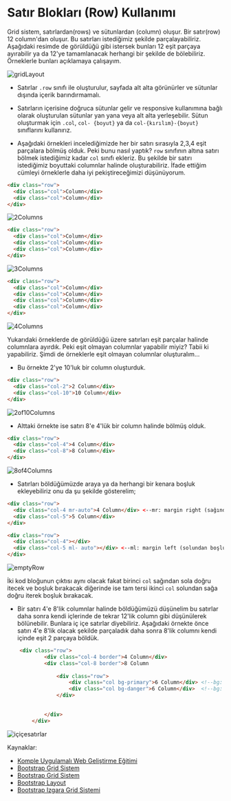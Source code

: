 # Satır Blokları (Row) Kullanımı

Grid sistem, satırlardan(rows) ve sütunlardan (column) oluşur. Bir satır(row) 12 column'dan oluşur. Bu satırları istediğimiz şekilde parçalayabiliriz. Aşağıdaki resimde de görüldüğü gibi istersek bunları 12 eşit parçaya ayırabilir ya da 12'ye tamamlanacak herhangi bir şekilde de bölebiliriz. Örneklerle bunları açıklamaya çalışayım.

 ![gridLayout](https://raw.githubusercontent.com/Kodluyoruz/taskforce/main/bootstrap/bootstrap-satir-bloklari-row-kullanimi/figures/Bootstrap-part-2.png)

- Satırlar `.row` sınıfı ile oluşturulur, sayfada alt alta görünürler ve sütunlar dışında içerik barındırmamalı.
- Satırların içerisine doğruca sütunlar gelir ve responsive kullanımına bağlı olarak oluşturulan sütunlar yan yana veya alt alta yerleşebilir. Sütun oluşturmak için `.col`, `col- {boyut}` ya da `col-{kırılım}-{boyut}` sınıflarını kullanırız. 

 - Aşağıdaki örnekleri incelediğimizde her bir satırı sırasıyla 2,3,4 eşit parçalara bölmüş olduk. Peki bunu nasıl yaptık?  `row`  sınıfının altına satırı bölmek istediğimiz kadar `col` sınıfı ekleriz. Bu şekilde bir satırı istediğimiz boyuttaki columnlar halinde oluşturabiliriz. İfade ettiğim cümleyi örneklerle daha iyi pekiştireceğimizi düşünüyorum.

```html
<div class="row">
  <div class="col">Column</div>
  <div class="col">Column</div>
</div>
```

 ![2Columns](https://raw.githubusercontent.com/Kodluyoruz/taskforce/main/bootstrap/bootstrap-satir-bloklari-row-kullanimi/figures/6of6.PNG)

```html
<div class="row">
  <div class="col">Column</div>
  <div class="col">Column</div>
  <div class="col">Column</div>
</div>
```

![3Columns](https://raw.githubusercontent.com/Kodluyoruz/taskforce/main/bootstrap/bootstrap-satir-bloklari-row-kullanimi/figures/3column.PNG)

```html
<div class="row">
  <div class="col">Column</div>
  <div class="col">Column</div>
  <div class="col">Column</div>
  <div class="col">Column</div>
</div>
```

![4Columns](https://raw.githubusercontent.com/Kodluyoruz/taskforce/main/bootstrap/bootstrap-satir-bloklari-row-kullanimi/figures/4column.PNG)

Yukarıdaki örneklerde de görüldüğü üzere satırları eşit parçalar halinde columnlara ayırdık. Peki eşit olmayan columnlar yapabilir miyiz? Tabii ki yapabiliriz. Şimdi de örneklerle eşit olmayan columnlar oluşturalım...

- Bu örnekte 2'ye 10'luk bir column oluşturduk.

```html
<div class="row">
  <div class="col-2">2 Column</div>
  <div class="col-10">10 Column</div> 
</div>
```

![2of10Columns](https://raw.githubusercontent.com/Kodluyoruz/taskforce/main/bootstrap/bootstrap-satir-bloklari-row-kullanimi/figures/img-2.PNG)

- Alttaki örnekte ise satırı 8'e 4'lük bir column halinde bölmüş olduk.

```html
<div class="row">
  <div class="col-4">4 Column</div>
  <div class="col-8">8 Column</div> 
</div>

```

![8of4Columns](https://raw.githubusercontent.com/Kodluyoruz/taskforce/main/bootstrap/bootstrap-satir-bloklari-row-kullanimi/figures/8of4.PNG)

- Satırları böldüğümüzde araya ya da herhangi bir kenara boşluk ekleyebiliriz onu da şu şekilde gösterelim;

```html
<div class="row">
  <div class="col-4 mr-auto">4 Column</div> <--mr: margin right (sağından boşluk bırak)-->
  <div class="col-5">5 Column</div> 
</div>

<div class="row">
  <div class="col-4"></div>
  <div class="col-5 ml- auto"></div> <--ml: margin left (solundan boşluk bırak)-->
</div>

```

![emptyRow](https://raw.githubusercontent.com/Kodluyoruz/taskforce/main/bootstrap/bootstrap-satir-bloklari-row-kullanimi/figures/img-7.PNG)

İki kod bloğunun çıktısı aynı olacak fakat birinci `col` sağından sola doğru itecek ve boşluk bırakacak diğerinde ise tam tersi ikinci `col` solundan sağa doğru iterek boşluk bırakacak.

- Bir satırı 4'e 8'lik columnlar halinde böldüğümüzü düşünelim bu satırlar daha sonra kendi içlerinde de tekrar 12'lik column gibi düşünülerek bölünebilir. Bunlara iç içe satırlar diyebiliriz. Aşağıdaki örnekte önce satırı 4'e 8'lik olacak şekilde parçaladık daha sonra 8'lik columnı kendi içinde eşit 2 parçaya böldük.

```html
    <div class="row">
			<div class="col-4 border">4 Column</div>
			<div class="col-8 border">8 Column
				
				<div class="row">
					<div class="col bg-primary">6 Column</div> <!--bg: background, primary:color-->
					<div class="col bg-danger">6 Column</div>  <!--bg: background, primary:color-->
				</div>
			
			
			</div>
		</div>
```

![içiçesatırlar](https://raw.githubusercontent.com/Kodluyoruz/taskforce/main/bootstrap/bootstrap-satir-bloklari-row-kullanimi/figures/img8.PNG)

Kaynaklar:
- [Komple Uygulamalı Web Geliştirme Eğitimi](https://www.udemy.com/course/komple-web-developer-kursu/learn/lecture/9815366#overview)
- [Bootstrap Grid Sistem](https://www.sadikturan.com/bootstrap/bootstrap-grids/1201)
- [Bootstrap Grid Sistem](https://www.tutorialspoint.com/bootstrap/bootstrap_grid_system.htm)
- [Bootstrap Layout](https://getbootstrap.com/docs/4.1/layout/overview/)
- [Bootstrap Izgara Grid Sistemi](https://fatihhayrioglu.com/bootstrap-izgara-Grid-sistemi-1/)
